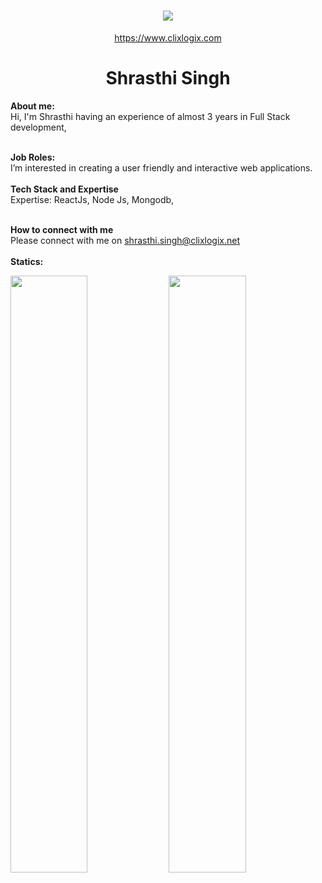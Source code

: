 <h1 align="center">
   <a>
    <img src="https://clixlogix.org/clixlogixlogo.jpeg"> </a>
</h1>
<p align="center">
    <a href="https://www.clixlogix.com/">
     https://www.clixlogix.com   
</a>
</p>
<h1 align="center">
  <b>Shrasthi Singh</b>
</h1>
<b> About me:</b>
</br>
Hi, I'm Shrasthi having an experience of almost 3 years in Full Stack development,
</br>
</br>

<b>Job Roles:</b>
<br>
I’m interested in creating a user friendly and interactive web applications.
</br>
</br>
<b>Tech Stack and Expertise</b></br>
Expertise: ReactJs, Node Js, Mongodb, 
</br>
</br>

<b>How to connect with me</b>
</br>
Please connect with me on  <a style="color: blue;" href="https://www.clixlogix.com/contact-us/">shrasthi.singh@clixlogix.net</a>
</br>
</br>
<b>Statics:</b>
<p align="left">
  <img width="49.5%" src="https://github-readme-stats.vercel.app/api?username=shrasthi-clixlogix&show_icons=true&theme=gruvbox&hide_border=true" />
    <img width="49.5%" src="https://github-readme-streak-stats.herokuapp.com/?user=shrasthi-clixlogix&theme=gruvbox&hide_border=true" />
</p>
<br>

